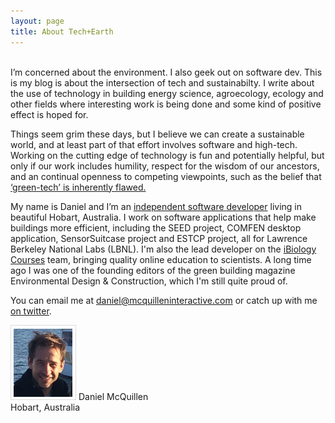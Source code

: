 ```yaml
---
layout: page
title: About Tech+Earth
---
```

<br/>
I’m concerned about the environment. I also geek out on software dev. This is my blog is about the intersection of tech and sustainabilty. I write about the use of technology in building energy science, agroecology, ecology and other fields where interesting work is being done and some kind of positive effect is hoped for.

Things seem grim these days, but I believe we can create a sustainable world, and at least part of that effort involves software and high-tech. Working on the cutting edge of technology is fun and potentially helpful, but only if our work includes humility, respect for the wisdom of our ancestors, and an continual openness to competing viewpoints, such as the belief that <a href="http://theconversation.com/the-green-tech-future-is-a-flawed-vision-of-sustainability-46681">‘green-tech’ is inherently flawed.</a>

My name is Daniel and I’m an <a href="http://www.mcquilleninteractive.com/">independent software developer</a> living in beautiful Hobart, Australia. I work on software applications that help make buildings more efficient, including the SEED project, COMFEN desktop application, SensorSuitcase project and ESTCP project, all for Lawrence Berkeley National Labs (LBNL). I'm also the lead developer on the <a href="https://courses.ibiology.org">iBiology Courses</a> team, bringing quality online education to scientists. A long time ago I was one of the founding editors of the green building magazine Environmental Design & Construction, which I'm still quite proud of.

You can email me at <a href="mailto:daniel@mcquilleninteractive.com">daniel@mcquilleninteractive.com</a> or catch up with me <a href="">on twitter</a>.

<img src="/assets/images/daniel-mcquillen.png" alt="Daniel McQuillen photo"/>
Daniel McQuillen<br/>Hobart, Australia
